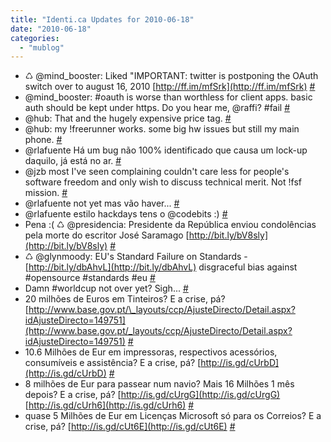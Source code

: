```yaml
---
title: "Identi.ca Updates for 2010-06-18"
date: "2010-06-18"
categories: 
  - "mublog"
---
```


- ♺ @mind\_booster: Liked "IMPORTANT: twitter is postponing the OAuth switch over to august 16, 2010 [http://ff.im/mfSrk](http://ff.im/mfSrk) [#](http://identi.ca/notice/36747155)
- @mind\_booster: #oauth is worse than worthless for client apps. basic auth should be kept under https. Do you hear me, @raffi? #fail [#](http://identi.ca/notice/36747379)
- @hub: That and the hugely expensive price tag. [#](http://identi.ca/notice/36747897)
- @hub: my !freerunner works. some big hw issues but still my main phone. [#](http://identi.ca/notice/36751085)
- @rlafuente Há um bug não 100% identificado que causa um lock-up daquilo, já está no ar. [#](http://identi.ca/notice/36827727)
- @jzb most I've seen complaining couldn't care less for people's software freedom and only wish to discuss technical merit. Not !fsf mission. [#](http://identi.ca/notice/36827947)
- @rlafuente not yet mas vão haver... [#](http://identi.ca/notice/36839094)
- @rlafuente estilo hackdays tens o @codebits :) [#](http://identi.ca/notice/36839137)
- Pena :( ♺ @presidencia: Presidente da República enviou condolências pela morte do escritor José Saramago [http://bit.ly/bV8sly](http://bit.ly/bV8sly) [#](http://identi.ca/notice/36842119)
- ♺ @glynmoody: EU's Standard Failure on Standards - [http://bit.ly/dbAhvL](http://bit.ly/dbAhvL) disgraceful bias against #opensource #standards #eu [#](http://identi.ca/notice/36842218)
- Damn #worldcup not over yet? Sigh... [#](http://identi.ca/notice/36845077)
- 20 milhões de Euros em Tinteiros? E a crise, pá? [http://www.base.gov.pt/\_layouts/ccp/AjusteDirecto/Detail.aspx?idAjusteDirecto=149751](http://www.base.gov.pt/_layouts/ccp/AjusteDirecto/Detail.aspx?idAjusteDirecto=149751) [#](http://identi.ca/notice/36873814)
- 10.6 Milhões de Eur em impressoras, respectivos acessórios, consumíveis e assistência? E a crise, pá? [http://is.gd/cUrbD](http://is.gd/cUrbD) [#](http://identi.ca/notice/36874083)
- 8 milhões de Eur para passear num navio? Mais 16 Milhões 1 mês depois? E a crise, pá? [http://is.gd/cUrgG](http://is.gd/cUrgG) [http://is.gd/cUrh6](http://is.gd/cUrh6) [#](http://identi.ca/notice/36874243)
- quase 5 Milhões de Eur em Licenças Microsoft só para os Correios? E a crise, pá? [http://is.gd/cUt6E](http://is.gd/cUt6E) [#](http://identi.ca/notice/36878380)
